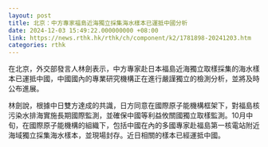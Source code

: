 ```yaml
---
layout: post
title: 北京：中方專家福島近海獨立採集海水樣本已運抵中國分析
date: 2024-12-03 15:49:22.000000000 +08:00
link: https://news.rthk.hk/rthk/ch/component/k2/1781898-20241203.htm
categories: rthk
---
```


在北京，外交部發言人林劍表示，中方專家赴日本福島近海獨立取樣採集的海水樣本已運抵中國，中國國內的專業研究機構正在進行嚴謹獨立的檢測分析，並將及時公布進展。

林劍說，根據中日雙方達成的共識，日方同意在國際原子能機構框架下，對福島核污染水排海實施長期國際監測，並確保中國等利益攸關國獨立取樣監測。10月中旬，在國際原子能機構的組織下，包括中國在內的多國專家赴福島第一核電站附近海域獨立採集海水樣本，並現場封存。近日相關的樣本已經運抵中國。
